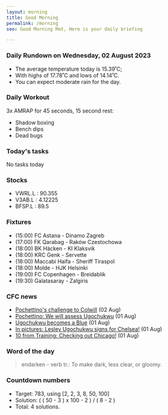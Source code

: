 ```yaml
---
layout: morning
title: Good Morning
permalink: /morning
seo: Good Morning Mat, Here is your daily briefing

---
```


<!-- weather_marker starts -->
### Daily Rundown on Wednesday, 02 August 2023

- The average temperature today is 15.39˚C;
- With highs of 17.78˚C and lows of 14.14˚C.
- You can expect moderate rain for the day.

<!-- weather_marker ends -->

### Daily Workout
<!-- workout_marker starts -->
3x AMRAP for 45 seconds, 15 second rest:

- Shadow boxing
- Bench dips
- Dead bugs

<!-- workout_marker ends -->

### Today's tasks
<!-- task_marker starts -->
No tasks today
<!-- task_marker ends -->

### Stocks

<!-- stocks_marker starts -->

- VWRL.L : 90.355
- V3AB.L : 4.12225
- BFSP.L : 89.5

<!-- stocks_marker ends -->

### Fixtures

<!-- sports_marker starts -->

<ul>
<li>(15:00) FC Astana - Dinamo Zagreb</li>
<li>(17:00) FK Qarabag - Raków Czestochowa</li>
<li>(18:00) BK Häcken - KI Klaksvík</li>
<li>(18:00) KRC Genk - Servette</li>
<li>(18:00) Maccabi Haifa - Sheriff Tiraspol</li>
<li>(18:00) Molde - HJK Helsinki</li>
<li>(19:00) FC Copenhagen - Breidablik</li>
<li>(19:30) Galatasaray - Zalgiris</li>
</ul>

<!-- sports_marker ends -->

### CFC news

<!-- cfc_marker starts -->
- [Pochettino's challenge to Colwill](https://chelseafc.com/en/news/article/pochettinos-challenge-to-colwill) (02 Aug)
- [Pochettino: We will assess Ugochukwu](https://chelseafc.com/en/news/article/pochettino-we-will-assess-ugochukwu) (01 Aug)
- [Ugochukwu becomes a Blue](https://chelseafc.com/en/news/article/ugochukwu-becomes-a-blue) (01 Aug)
- [In pictures: Lesley Ugochukwu signs for Chelsea!](https://chelseafc.com/en/news/article/in-pictures-lesley-ugochukwu-signs-for-chelsea) (01 Aug)
- [10 from Training: Checking out Chicago!](https://chelseafc.com/en/news/article/10-from-training-checking-out-chicago) (01 Aug)

<!-- cfc_marker ends -->

### Word of the day
<!-- word_marker starts -->

 > endarken - verb tr.: To make dark, less clear, or gloomy.

<!-- word_marker ends -->

### Countdown numbers
<!-- game_marker starts -->

- Target: 783, using [2, 2, 3, 8, 50, 100]
- Solution: ( ( 50 - 3 ) x 100 - 2 ) / ( 8 - 2 )
- Total: 4 solutions.

<!-- game_marker ends -->
